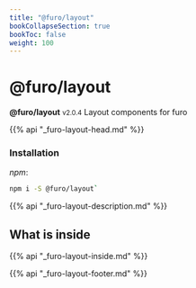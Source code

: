```yaml
---
title: "@furo/layout"
bookCollapseSection: true
bookToc: false
weight: 100
---
```


# @furo/layout
**@furo/layout** <small>v2.0.4</small>
Layout components for furo

{{% api "_furo-layout-head.md" %}}

### Installation
*npm*:
```bash
npm i -S @furo/layout`
```


{{% api "_furo-layout-description.md" %}}

## What is inside
{{% api "_furo-layout-inside.md" %}}

{{% api "_furo-layout-footer.md" %}}
